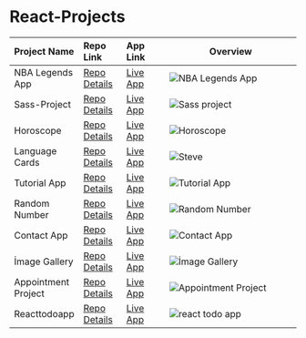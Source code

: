 # React-Projects
<table class="table">
  <thead>
    <tr>
      <th align="left" width="15%">Project Name</th>
      <th align="left" width="15%">Repo Link</th>
      <th align="left" width="15%">App Link</th>
      <th align="center">Overview</th>
    </tr>
  </thead>
  <tbody>
     <tr>
      <td>NBA Legends App</td></td>
      <td><a href="https://github.com/achieve-software/r11nba" target="_blank">Repo Details</td>
      <td><a href="https://nba-legends-react.netlify.app/" target="_blank">Live App</td>
      <td><img src="https://user-images.githubusercontent.com/102467587/223734853-6621024d-fe0e-4530-ba28-ddac4ddec867.gif" alt="NBA Legends App"></td>
    </tr>
     <tr>
      <td>Sass-Project</td></td>
      <td><a href="https://github.com/achieve-software/r5-sass" target="_blank">Repo Details</td>
      <td><a href="https://jolly-rugelach-187d52.netlify.app/" target="_blank">Live App</td>
      <td><img src="" alt="Sass project"></td>
    </tr>
         <tr>
      <td>Horoscope</td></td>
      <td><a href="https://github.com/achieve-software/r6-horoscope" target="_blank">Repo Details</td>
      <td><a href="https://cerulean-rabanadas-5ac495.netlify.app/#tarot" target="_blank">Live App</td>
      <td><img src="" alt="Horoscope"></td>
    </tr>
        <tr>
      <td>Language Cards</td></td>
      <td><a href="https://github.com/achieve-software/r8steveproject">Repo Details</td>
      <td><a href="https://spectacular-crepe-011d00.netlify.app/" target="_blank">Live App</td>
      <td><img src="" alt="Steve"></td>
    </tr>
         <tr>
      <td>Tutorial App</td></td>
      <td><a href="https://github.com/achieve-software/r12-tutorial-app" target="_blank">Repo Details</td>
      <td><a href="https://nba-legends-react.netlify.app/" target="_blank">Live App</td>
      <td><img src="" alt="Tutorial App"></td>
    </tr>
           <tr>
      <td>Random Number</td></td>
      <td><a href="https://github.com/achieve-software/r13randomnum" target="_blank">Repo Details</td>
      <td><a href="https://nba-legends-react.netlify.app/" target="_blank">Live App</td>
      <td><img src="" alt="Random Number"></td>
    </tr>
             <tr>
      <td>Contact App</td></td>
      <td><a href="https://github.com/achieve-software/r14contactapp">Repo Details</td>
      <td><a href="https://nba-legends-react.netlify.app/" target="_blank">Live App</td>
      <td><img src="" alt="Contact App"></td>
    </tr>
            <tr>
      <td>İmage Gallery</td></td>
      <td><a href="https://github.com/achieve-software/r15imagegallery">Repo Details</td>
      <td><a href="https://nba-legends-react.netlify.app/" target="_blank">Live App</td>
      <td><img src="" alt="İmage Gallery"></td>
    </tr>
             <tr>
      <td>Appointment Project</td></td>
      <td><a href="https://github.com/achieve-software/r16appoinment-project" target="_blank">Repo Details</td>
      <td><a href="https://nba-legends-react.netlify.app/" target="_blank">Live App</td>
      <td><img src="" alt="Appointment Project"></td>
    </tr>
            <tr>
      <td>Reacttodoapp</td></td>
      <td><a href="https://github.com/achieve-software/r17reacttodoapp">Repo Details</td>
      <td><a href="https://nba-legends-react.netlify.app/" target="_blank">Live App</td>
      <td><img src="" alt="react todo app"></td>
    </tr>
  </tbody>
</table>
